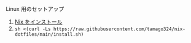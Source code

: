 Linux 用のセットアップ

1. [Nix をインストール](https://nix.dev/tutorials/install-nix)
2. `sh <(curl -Ls https://raw.githubusercontent.com/tamago324/nix-dotfiles/main/install.sh)`
